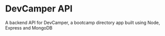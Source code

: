 # DevCamper API

A backend API for DevCamper, a bootcamp directory app built using Node, Express and MongoDB
